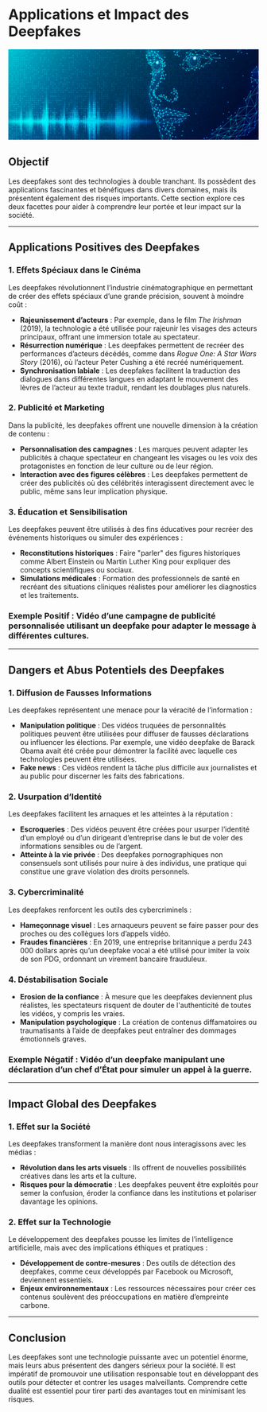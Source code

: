 # Applications et Impact des Deepfakes
<div align="center">
  <img src="../components/Deepfakes.jpg" alt="Illustration de Deepfake" title="Illustration de Deepfake">
</div>

## Objectif
Les deepfakes sont des technologies à double tranchant. Ils possèdent des applications fascinantes et bénéfiques dans divers domaines, mais ils présentent également des risques importants. Cette section explore ces deux facettes pour aider à comprendre leur portée et leur impact sur la société.

---

## Applications Positives des Deepfakes

### 1. Effets Spéciaux dans le Cinéma
Les deepfakes révolutionnent l’industrie cinématographique en permettant de créer des effets spéciaux d’une grande précision, souvent à moindre coût :
- **Rajeunissement d’acteurs** : Par exemple, dans le film *The Irishman* (2019), la technologie a été utilisée pour rajeunir les visages des acteurs principaux, offrant une immersion totale au spectateur.
- **Résurrection numérique** : Les deepfakes permettent de recréer des performances d’acteurs décédés, comme dans *Rogue One: A Star Wars Story* (2016), où l’acteur Peter Cushing a été recréé numériquement.
- **Synchronisation labiale** : Les deepfakes facilitent la traduction des dialogues dans différentes langues en adaptant le mouvement des lèvres de l’acteur au texte traduit, rendant les doublages plus naturels.

### 2. Publicité et Marketing
Dans la publicité, les deepfakes offrent une nouvelle dimension à la création de contenu :
- **Personnalisation des campagnes** : Les marques peuvent adapter les publicités à chaque spectateur en changeant les visages ou les voix des protagonistes en fonction de leur culture ou de leur région.
- **Interaction avec des figures célèbres** : Les deepfakes permettent de créer des publicités où des célébrités interagissent directement avec le public, même sans leur implication physique.

### 3. Éducation et Sensibilisation
Les deepfakes peuvent être utilisés à des fins éducatives pour recréer des événements historiques ou simuler des expériences :
- **Reconstitutions historiques** : Faire "parler" des figures historiques comme Albert Einstein ou Martin Luther King pour expliquer des concepts scientifiques ou sociaux.
- **Simulations médicales** : Formation des professionnels de santé en recréant des situations cliniques réalistes pour améliorer les diagnostics et les traitements.

### Exemple Positif : Vidéo d’une campagne de publicité personnalisée utilisant un deepfake pour adapter le message à différentes cultures.

---

## Dangers et Abus Potentiels des Deepfakes

### 1. Diffusion de Fausses Informations
Les deepfakes représentent une menace pour la véracité de l’information :
- **Manipulation politique** : Des vidéos truquées de personnalités politiques peuvent être utilisées pour diffuser de fausses déclarations ou influencer les élections. Par exemple, une vidéo deepfake de Barack Obama avait été créée pour démontrer la facilité avec laquelle ces technologies peuvent être utilisées.
- **Fake news** : Ces vidéos rendent la tâche plus difficile aux journalistes et au public pour discerner les faits des fabrications.

### 2. Usurpation d’Identité
Les deepfakes facilitent les arnaques et les atteintes à la réputation :
- **Escroqueries** : Des vidéos peuvent être créées pour usurper l’identité d’un employé ou d’un dirigeant d’entreprise dans le but de voler des informations sensibles ou de l’argent.
- **Atteinte à la vie privée** : Des deepfakes pornographiques non consensuels sont utilisés pour nuire à des individus, une pratique qui constitue une grave violation des droits personnels.

### 3. Cybercriminalité
Les deepfakes renforcent les outils des cybercriminels :
- **Hameçonnage visuel** : Les arnaqueurs peuvent se faire passer pour des proches ou des collègues lors d’appels vidéo.
- **Fraudes financières** : En 2019, une entreprise britannique a perdu 243 000 dollars après qu’un deepfake vocal a été utilisé pour imiter la voix de son PDG, ordonnant un virement bancaire frauduleux.

### 4. Déstabilisation Sociale
- **Erosion de la confiance** : À mesure que les deepfakes deviennent plus réalistes, les spectateurs risquent de douter de l'authenticité de toutes les vidéos, y compris les vraies.
- **Manipulation psychologique** : La création de contenus diffamatoires ou traumatisants à l’aide de deepfakes peut entraîner des dommages émotionnels graves.

### Exemple Négatif : Vidéo d’un deepfake manipulant une déclaration d’un chef d’État pour simuler un appel à la guerre.

---

## Impact Global des Deepfakes

### 1. Effet sur la Société
Les deepfakes transforment la manière dont nous interagissons avec les médias :
- **Révolution dans les arts visuels** : Ils offrent de nouvelles possibilités créatives dans les arts et la culture.
- **Risques pour la démocratie** : Les deepfakes peuvent être exploités pour semer la confusion, éroder la confiance dans les institutions et polariser davantage les opinions.

### 2. Effet sur la Technologie
Le développement des deepfakes pousse les limites de l’intelligence artificielle, mais avec des implications éthiques et pratiques :
- **Développement de contre-mesures** : Des outils de détection des deepfakes, comme ceux développés par Facebook ou Microsoft, deviennent essentiels.
- **Enjeux environnementaux** : Les ressources nécessaires pour créer ces contenus soulèvent des préoccupations en matière d’empreinte carbone.

---

## Conclusion
Les deepfakes sont une technologie puissante avec un potentiel énorme, mais leurs abus présentent des dangers sérieux pour la société. Il est impératif de promouvoir une utilisation responsable tout en développant des outils pour détecter et contrer les usages malveillants. Comprendre cette dualité est essentiel pour tirer parti des avantages tout en minimisant les risques.
